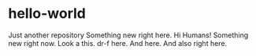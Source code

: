 # hello-world
Just another repository
Something new right here.
Hi Humans!
Something new right now.
Look a this.
dr-f here.
And here.
And also right here.
